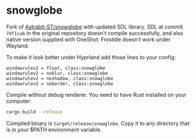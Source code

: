 # snowglobe

Fork of [Astrabit-ST/snowglobe](https://github.com/Astrabit-ST/snowglobe) with updated SDL library. SDL at commit `7df1cab` in the original repository doesn't compile successfully, and also native version supplied with OneShot: Frostide doesn't work under Wayland.

To make it look better under Hyprland add those lines to your config:
```
windowrulev2 = float, class:snowglobe
windowrulev2 = noblur, class:snowglobe
windowrulev2 = noshadow, class:snowglobe
windowrulev2 = noborder, class:snowglobe
```

Compile without debug renderer. You need to have Rust installed on your computer:
```sh
cargo build --release
```
Compiled binary is `target/release/snowglobe`. Copy it to any directory that is in your $PATH environment variable.
